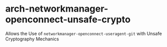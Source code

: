 # arch-networkmanager-openconnect-unsafe-crypto

Allows the Use of `networkmanager-openconnect-useragent-git` with Unsafe Cryptography Mechanics